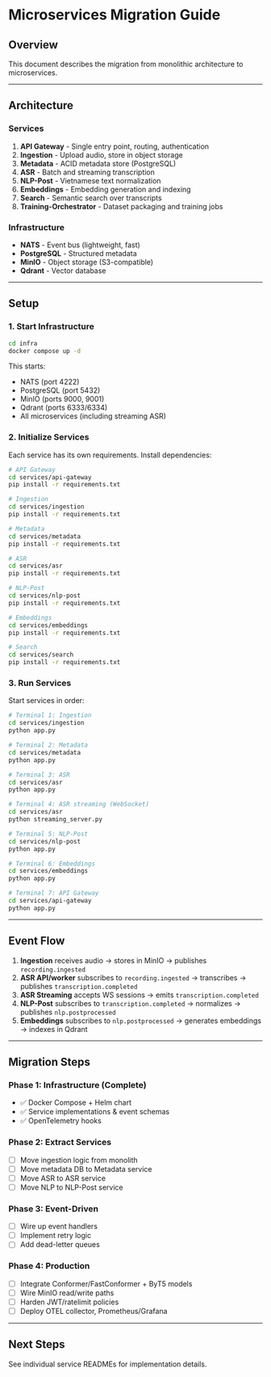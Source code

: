 # Microservices Migration Guide

## Overview

This document describes the migration from monolithic architecture to microservices.

---

## Architecture

### Services

1. **API Gateway** - Single entry point, routing, authentication
2. **Ingestion** - Upload audio, store in object storage
3. **Metadata** - ACID metadata store (PostgreSQL)
4. **ASR** - Batch and streaming transcription
5. **NLP-Post** - Vietnamese text normalization
6. **Embeddings** - Embedding generation and indexing
7. **Search** - Semantic search over transcripts
8. **Training-Orchestrator** - Dataset packaging and training jobs

### Infrastructure

- **NATS** - Event bus (lightweight, fast)
- **PostgreSQL** - Structured metadata
- **MinIO** - Object storage (S3-compatible)
- **Qdrant** - Vector database

---

## Setup

### 1. Start Infrastructure

```bash
cd infra
docker compose up -d
```

This starts:
- NATS (port 4222)
- PostgreSQL (port 5432)
- MinIO (ports 9000, 9001)
- Qdrant (ports 6333/6334)
- All microservices (including streaming ASR)

### 2. Initialize Services

Each service has its own requirements. Install dependencies:

```bash
# API Gateway
cd services/api-gateway
pip install -r requirements.txt

# Ingestion
cd services/ingestion
pip install -r requirements.txt

# Metadata
cd services/metadata
pip install -r requirements.txt

# ASR
cd services/asr
pip install -r requirements.txt

# NLP-Post
cd services/nlp-post
pip install -r requirements.txt

# Embeddings
cd services/embeddings
pip install -r requirements.txt

# Search
cd services/search
pip install -r requirements.txt
```

### 3. Run Services

Start services in order:

```bash
# Terminal 1: Ingestion
cd services/ingestion
python app.py

# Terminal 2: Metadata
cd services/metadata
python app.py

# Terminal 3: ASR
cd services/asr
python app.py

# Terminal 4: ASR streaming (WebSocket)
cd services/asr
python streaming_server.py

# Terminal 5: NLP-Post
cd services/nlp-post
python app.py

# Terminal 6: Embeddings
cd services/embeddings
python app.py

# Terminal 7: API Gateway
cd services/api-gateway
python app.py
```

---

## Event Flow

1. **Ingestion** receives audio → stores in MinIO → publishes `recording.ingested`
2. **ASR API/worker** subscribes to `recording.ingested` → transcribes → publishes `transcription.completed`
3. **ASR Streaming** accepts WS sessions → emits `transcription.completed`
4. **NLP-Post** subscribes to `transcription.completed` → normalizes → publishes `nlp.postprocessed`
5. **Embeddings** subscribes to `nlp.postprocessed` → generates embeddings → indexes in Qdrant

---

## Migration Steps

### Phase 1: Infrastructure (Complete)
- ✅ Docker Compose + Helm chart
- ✅ Service implementations & event schemas
- ✅ OpenTelemetry hooks

### Phase 2: Extract Services
- [ ] Move ingestion logic from monolith
- [ ] Move metadata DB to Metadata service
- [ ] Move ASR to ASR service
- [ ] Move NLP to NLP-Post service

### Phase 3: Event-Driven
- [ ] Wire up event handlers
- [ ] Implement retry logic
- [ ] Add dead-letter queues

### Phase 4: Production
- [ ] Integrate Conformer/FastConformer + ByT5 models
- [ ] Wire MinIO read/write paths
- [ ] Harden JWT/ratelimit policies
- [ ] Deploy OTEL collector, Prometheus/Grafana

---

## Next Steps

See individual service READMEs for implementation details.

